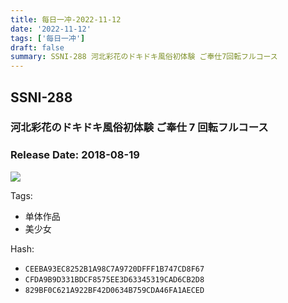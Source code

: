 ```yaml
---
title: 每日一冲-2022-11-12
date: '2022-11-12'
tags: ['每日一冲']
draft: false
summary: SSNI-288 河北彩花のドキドキ風俗初体験 ご奉仕7回転フルコース
---
```


## SSNI-288

### 河北彩花のドキドキ風俗初体験 ご奉仕 7 回転フルコース

### Release Date: 2018-08-19

![](https://pics.dmm.co.jp/mono/movie/adult/ssni288/ssni288pl.jpg)

Tags:

- 单体作品
- 美少女

Hash:

- `CEEBA93EC8252B1A98C7A9720DFFF1B747CD8F67`
- `CFDA9B9D331BDCF8575EE3D63345319CAD6CB2D8`
- `829BF0C621A922BF42D0634B759CDA46FA1AECED`
